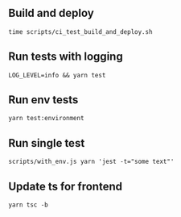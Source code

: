 ## Build and deploy

```
time scripts/ci_test_build_and_deploy.sh
```

## Run tests with logging

```
LOG_LEVEL=info && yarn test
```

## Run env tests

```
yarn test:environment
```

## Run single test

```
scripts/with_env.js yarn 'jest -t="some text"'
```

## Update ts for frontend

```
yarn tsc -b
```
